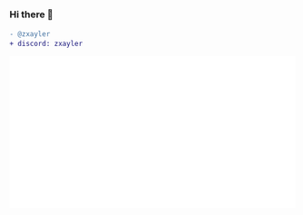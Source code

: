 ### Hi there 👋



```diff
- @zxayler
+ discord: zxayler

```

<div align="left">
	<a href="https://github.com/Zxayleral?tab=stars">
		<img src='./github-metrics.svg'/>
	</a>
</div>